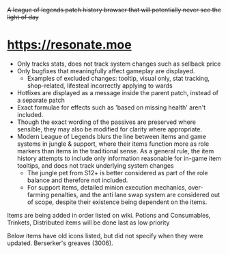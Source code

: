 ~~A league of legends patch history browser that will potentially never see the light of day~~

# https://resonate.moe

- Only tracks stats, does not track system changes such as sellback price
- Only bugfixes that meaningfully affect gameplay are displayed.
  - Examples of excluded changes: tooltip, visual only, stat tracking, shop-related, lifesteal incorrectly applying to wards
- Hotfixes are displayed as a message inside the parent patch, instead of a separate patch
- Exact formulae for effects such as 'based on missing health' aren't included.
- Though the exact wording of the passives are preserved where sensible, they may also be modified for clarity where appropriate.
- Modern League of Legends blurs the line between items and game systems in jungle & support, where their items function more as role markers than items in the traditional sense. As a general rule, the item history attempts to include only information reasonable for in-game item tooltips, and does not track underlying system changes
  - The jungle pet from S12+ is better considered as part of the role balance and therefore not included.
  - For support items, detailed minion execution mechanics, over-farming penalties, and the anti lane swap system are considered out of scope, despite their existence being dependent on the items.

Items are being added in order listed on wiki. Potions and Consumables, Trinkets, Distributed items will be done last as low priority

Below items have old icons listed, but did not specify when they were updated.
Berserker's greaves (3006).
